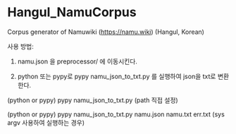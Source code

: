 # Hangul_NamuCorpus
Corpus generator of Namuwiki (https://namu.wiki) (Hangul, Korean)

사용 방법: 

1. namu.json 을 preprocessor/ 에 이동시킨다.

2. python 또는 pypy로 pypy namu_json_to_txt.py 를 실행하여 json을 txt로 변환한다.

(python or pypy) pypy namu_json_to_txt.py (path 직접 설정)

(python or pypy) pypy namu_json_to_txt.py namu.json namu.txt err.txt (sys argv 사용하여 실행하는 경우)

